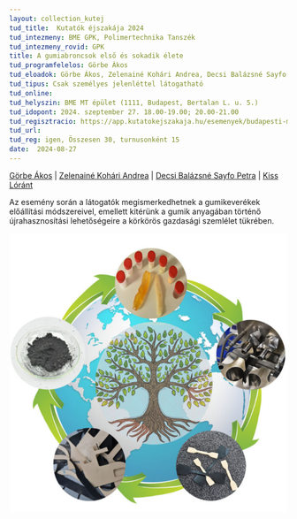 ```yaml
---
layout: collection_kutej
tud_title:  Kutatók éjszakája 2024
tud_intezmeny: BME GPK, Polimertechnika Tanszék
tud_intezmeny_rovid: GPK
title: A gumiabroncsok első és sokadik élete
tud_programfelelos: Görbe Ákos
tud_eloadok: Görbe Ákos, Zelenainé Kohári Andrea, Decsi Balázsné Sayfo Petra, Kiss Lóránt
tud_tipus: Csak személyes jelenléttel látogatható
tud_online: 
tud_helyszin: BME MT épület (1111, Budapest, Bertalan L. u. 5.)
tud_idopont: 2024. szeptember 27. 18.00-19.00; 20.00-21.00 
tud_regisztracio: https://app.kutatokejszakaja.hu/esemenyek/budapesti-muszaki-es-gazdasagtudomanyi-egyetem-bme/a-gumiabroncsok-elso-es-sokadik-elete
tud_url: 
tud_reg: igen, Összesen 30, turnusonként 15
date:  2024-08-27
---
```



[Görbe Ákos](http://www.pt.bme.hu/munkatarsadatlap.php?id=8z5tj52s7Bt2cB6k55c737672ybk829774gc2rd9&l=m) | [Zelenainé Kohári Andrea](http://www.pt.bme.hu/munkatarsadatlap.php?id=72s794mv2u2s4334p785un64x2xk2g6j2fhum2h5&l=m)
| [Decsi Balázsné Sayfo Petra](http://www.pt.bme.hu/munkatarsadatlap.php?id=bd4z797un73Bzn59zw9py9cm982yr96r86c4o59B&l=m) | [Kiss Lóránt](http://www.pt.bme.hu/munkatarsadatlap.php?id=y3t47s4uoB44mpm2798887922x44df37sk88o69u&l=m)


Az esemény során a látogatók megismerkedhetnek a gumikeverékek előállítási módszereivel, 
emellett kitérünk a gumik anyagában történő újrahasznosítási lehetőségeire a körkörös 
gazdasági szemlélet tükrében. 

![A gumiabroncsok első és sokadik élete](../2024/images/a-gumiabroncsok-elso-es-sokadik-elete.jpg)
